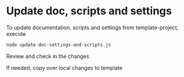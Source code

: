 <!--
@license
Copyright (c) 2025 Rljson

Use of this source code is governed by terms that can be
found in the LICENSE file in the root of this package.
-->

# Update doc, scripts and settings

To update documentation, scripts and settings from template-project, execute

```bash
node update-doc-settings-and-scripts.js
```

Review and check in the changes

If needed, copy over local changes to template
